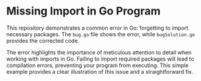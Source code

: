 # Missing Import in Go Program

This repository demonstrates a common error in Go: forgetting to import necessary packages.  The `bug.go` file shows the error, while `bugSolution.go` provides the corrected code.

The error highlights the importance of meticulous attention to detail when working with imports in Go.  Failing to import required packages will lead to compilation errors, preventing your program from executing.  This simple example provides a clear illustration of this issue and a straightforward fix.